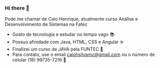 ### Hi there 👋

Pode me chamar de Caio Henrique, atualmente curso Análise e Desenvolvimento de Sistemas na Fatec

- Gosto de tecnologia e estudar no tempo vago 📚
- Possuo afinidade com Java, HTML, CSS e Angular ☕
- Finalizei um curso de JAVA pela FUNTEC 🏫
- Para contato, use o email caiohsilvamc@gmail.com ou o número de celular (16) 99735-7216 📱
<!--
**CaioHSilvaMC/CaioHSilvaMC** is a ✨ _special_ ✨ repository because its `README.md` (this file) appears on your GitHub profile.

Here are some ideas to get you started:

- 🔭 I’m currently working on ...
- 🌱 I’m currently learning ...
- 👯 I’m looking to collaborate on ...
- 🤔 I’m looking for help with ...
- 💬 Ask me about ...
- 📫 How to reach me: ...
- 😄 Pronouns: ...
- ⚡ Fun fact: ...
-->
